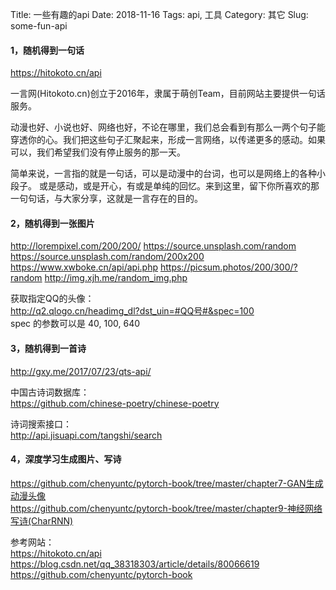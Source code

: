 Title: 一些有趣的api
Date: 2018-11-16
Tags: api, 工具
Category: 其它
Slug: some-fun-api

#### **1，随机得到一句话**
https://hitokoto.cn/api

一言网(Hitokoto.cn)创立于2016年，隶属于萌创Team，目前网站主要提供一句话服务。

动漫也好、小说也好、网络也好，不论在哪里，我们总会看到有那么一两个句子能穿透你的心。我们把这些句子汇聚起来，形成一言网络，以传递更多的感动。如果可以，我们希望我们没有停止服务的那一天。

简单来说，一言指的就是一句话，可以是动漫中的台词，也可以是网络上的各种小段子。
或是感动，或是开心，有或是单纯的回忆。来到这里，留下你所喜欢的那一句句话，与大家分享，这就是一言存在的目的。

#### **2，随机得到一张图片**
http://lorempixel.com/200/200/
https://source.unsplash.com/random
https://source.unsplash.com/random/200x200
https://www.xwboke.cn/api/api.php
https://picsum.photos/200/300/?random
http://img.xjh.me/random_img.php  

获取指定QQ的头像：  
http://q2.qlogo.cn/headimg_dl?dst_uin=#QQ号#&spec=100  
spec 的参数可以是 40, 100, 640

#### **3，随机得到一首诗**
http://gxy.me/2017/07/23/qts-api/  

中国古诗词数据库：  
https://github.com/chinese-poetry/chinese-poetry  

诗词搜索接口：  
http://api.jisuapi.com/tangshi/search  

#### **4，深度学习生成图片、写诗**
https://github.com/chenyuntc/pytorch-book/tree/master/chapter7-GAN生成动漫头像  
https://github.com/chenyuntc/pytorch-book/tree/master/chapter9-神经网络写诗(CharRNN)  

参考网站：  
https://hitokoto.cn/api  
https://blog.csdn.net/qq_38318303/article/details/80066619  
https://github.com/chenyuntc/pytorch-book